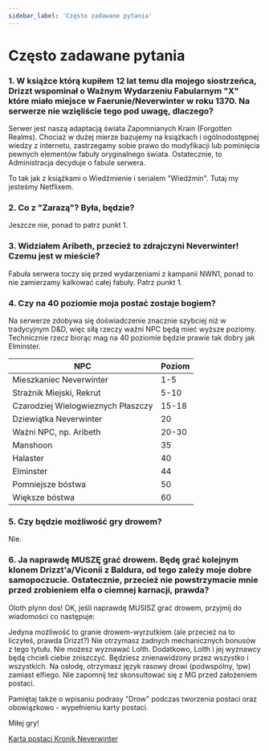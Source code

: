```yaml
---
sidebar_label: 'Często zadawane pytania'
---
```


# Często zadawane pytania

### 1. W książce którą kupiłem 12 lat temu dla mojego siostrzeńca, Drizzt wspominał o Ważnym Wydarzeniu Fabularnym "X" które miało miejsce w Faerunie/Neverwinter w roku 1370. Na serwerze nie wzięliście tego pod uwagę, dlaczego?

Serwer jest naszą adaptacją świata Zapomnianych Krain (Forgotten Realms). Chociaż w dużej mierze bazujemy na książkach i ogólnodostępnej wiedzy z internetu, zastrzegamy sobie prawo do modyfikacji lub pominięcia pewnych elementów fabuły oryginalnego świata. Ostatecznie, to Administracja decyduje o fabule serwera.

To tak jak z książkami o Wiedźmienie i serialem "Wiedźmin". Tutaj my jesteśmy Netflixem.

### 2. Co z "Zarazą"? Była, będzie?

Jeszcze nie, ponad to patrz punkt 1.

### 3. Widziałem Aribeth, przecież to zdrajczyni Neverwinter! Czemu jest w mieście?

Fabuła serwera toczy się przed wydarzeniami z kampanii NWN1, ponad to nie zamierzamy kalkować całej fabuły. Patrz punkt 1.

### 4. Czy na 40 poziomie moja postać zostaje bogiem?

Na serwerze zdobywa się doświadczenie znacznie szybciej niż w tradycyjnym D&D, więc siłą rzeczy ważni NPC będą mieć wyższe poziomy. Technicznie rzecz biorąc mag na 40 poziomie będzie prawie tak dobry jak Elminster.



| NPC      | Poziom |
| ----------- | ----------- |
| Mieszkaniec Neverwinter      | 1-5       |
| Strażnik Miejski, Rekrut  | 5-10        |
| Czarodziej Wielogwieznych Płaszczy     | 15-18     |
| Dziewiątka Neverwinter  | 20       |
| Ważni NPC, np. Aribeth      | 20-30       |
| Manshoon  | 35        |
| Halaster      | 40       |
| Elminster  | 44       |
| Pomniejsze bóstwa      | 50      |
| Większe bóstwa  | 60        |


### 5. Czy będzie możliwość gry drowem?

Nie.

### 6. Ja naprawdę MUSZĘ grać drowem. Będę grać kolejnym klonem Drizzt'a/Viconii z Baldura, od tego zależy moje dobre samopoczucie. Ostatecznie, przecież nie powstrzymacie mnie przed zrobieniem elfa o ciemnej karnacji, prawda?

Oloth plynn dos! OK, jeśli naprawdę MUSISZ grać drowem, przyjmij do wiadomości co następuje:

Jedyna możliwość to granie drowem-wyrzutkiem (ale przecież na to liczyłeś, prawda Drizzt?)
Nie otrzymasz żadnych mechanicznych bonusów z tego tytułu.
Nie możesz wyznawać Lolth. Dodatkowo, Lolth i jej wyznawcy będą chcieli ciebie zniszczyć.
Będziesz znienawidzony przez wszystko i wszystkich.
Na osłodę, otrzymasz język rasowy drowi (podwspólny, !pw) zamiast elfiego.
Nie zapomnij też skonsultować się z MG przed założeniem postaci.

Pamiętaj także o wpisaniu podrasy "Drow" podczas tworzenia postaci oraz obowiązkowo - wypełnieniu karty postaci.

Miłej gry!

[Karta postaci Kronik Neverwinter](../../static/docs/Karta_Postaci_KN.docx)